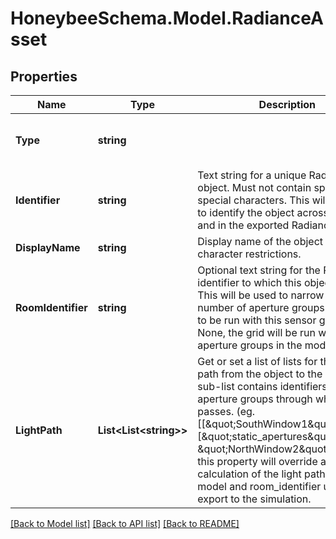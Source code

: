 
# HoneybeeSchema.Model.RadianceAsset

## Properties

Name | Type | Description | Notes
------------ | ------------- | ------------- | -------------
**Type** | **string** |  | [optional] [readonly] [default to "_RadianceAsset"]
**Identifier** | **string** | Text string for a unique Radiance object. Must not contain spaces or special characters. This will be used to identify the object across a model and in the exported Radiance files. | 
**DisplayName** | **string** | Display name of the object with no character restrictions. | [optional] 
**RoomIdentifier** | **string** | Optional text string for the Room identifier to which this object belongs. This will be used to narrow down the number of aperture groups that have to be run with this sensor grid. If None, the grid will be run with all aperture groups in the model. | [optional] 
**LightPath** | **List&lt;List&lt;string&gt;&gt;** | Get or set a list of lists for the light path from the object to the sky. Each sub-list contains identifiers of aperture groups through which light passes. (eg. [[\&quot;SouthWindow1\&quot;], [\&quot;static_apertures\&quot;, \&quot;NorthWindow2\&quot;]]).Setting this property will override any auto-calculation of the light path from the model and room_identifier upon export to the simulation. | [optional] 

[[Back to Model list]](../README.md#documentation-for-models)
[[Back to API list]](../README.md#documentation-for-api-endpoints)
[[Back to README]](../README.md)

